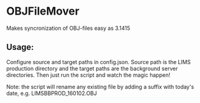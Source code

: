 # OBJFileMover
Makes syncronization of OBJ-files easy as 3.1415

## Usage:
Configure source and target paths in config.json. Source path is the LIMS production directory and the target paths are the background server directories. Then just run the script and watch the magic happen!

Note: the script will rename any existing file by adding a suffix with today's date, e.g. LIMSBBPROD_160102.OBJ
